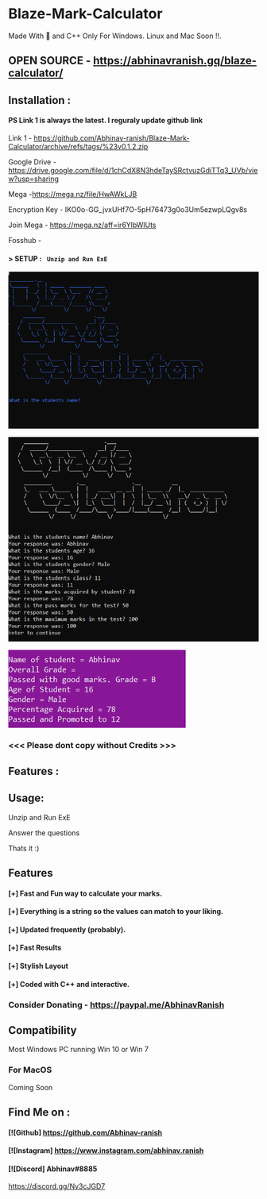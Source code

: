 # Blaze-Mark-Calculator
Made With 💖 and C++
Only For Windows. Linux and Mac Soon !!.


## OPEN SOURCE - https://abhinavranish.gq/blaze-calculator/

## Installation :
#### PS Link 1 is always the latest. I reguraly update github link
Link 1 - https://github.com/Abhinav-ranish/Blaze-Mark-Calculator/archive/refs/tags/%23v0.1.2.zip

Google Drive - https://drive.google.com/file/d/1chCdX8N3hdeTaySRctvuzGdiTTq3_UVb/view?usp=sharing

Mega -https://mega.nz/file/HwAWkLJB 

Encryption Key - IKO0o-GG_jvxUHf7O-5pH76473g0o3Um5ezwpLQgv8s

Join Mega - https://mega.nz/aff=ir6YlbWlUts

Fosshub -

#### > SETUP : ` Unzip and Run ExE`
![alt text](https://github.com/Abhinav-ranish/Blaze-Mark-Calculator/blob/main/project%20files/1.PNG)

![alt text](https://github.com/Abhinav-ranish/Blaze-Mark-Calculator/blob/main/project%20files/2.PNG)

![alt text](https://github.com/Abhinav-ranish/Blaze-Mark-Calculator/blob/main/project%20files/3.PNG)


### <<< Please dont copy without Credits >>>

## Features :


## Usage:

Unzip and Run ExE

Answer the questions

Thats it :)

## Features

#### [+] Fast and Fun way to calculate your marks.
#### [+] Everything is a string so the values can match to your liking.
#### [+] Updated frequently (probably).
#### [+] Fast Results
#### [+] Stylish Layout
#### [+] Coded with C++ and interactive.



### Consider Donating - https://paypal.me/AbhinavRanish
## Compatibility
Most Windows PC running Win 10 or Win 7




### For MacOS
Coming Soon

## Find Me on :
####  [![Github] https://github.com/Abhinav-ranish
####  [![Instagram] https://www.instagram.com/abhinav.ranish
####  [![Discord]  Abhinav#8885

https://discord.gg/Nv3cJGD7


